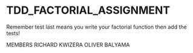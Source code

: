 # TDD_FACTORIAL_ASSIGNMENT

Remember test last means you write your factorial function then add the tests!

MEMBERS
RICHARD KWIZERA
OLIVER BALYAMA
